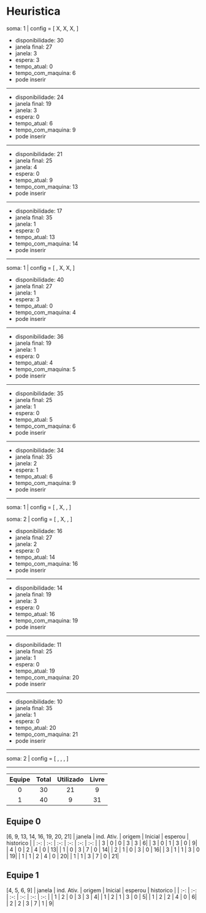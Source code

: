# Heuristica

soma: 1 | config = [ X, X, X, ]

- disponibilidade: 30
- janela final: 27
- janela: 3
- espera: 3
- tempo_atual: 0
- tempo_com_maquina: 6
- pode inserir
------
- disponibilidade: 24
- janela final: 19
- janela: 3
- espera: 0
- tempo_atual: 6
- tempo_com_maquina: 9
- pode inserir
------
- disponibilidade: 21
- janela final: 25
- janela: 4
- espera: 0
- tempo_atual: 9
- tempo_com_maquina: 13
- pode inserir
------
- disponibilidade: 17
- janela final: 35
- janela: 1
- espera: 0
- tempo_atual: 13
- tempo_com_maquina: 14
- pode inserir
------
soma: 1 | config = [  , X, X, ]

- disponibilidade: 40
- janela final: 27
- janela: 1
- espera: 3
- tempo_atual: 0
- tempo_com_maquina: 4
- pode inserir
------
- disponibilidade: 36
- janela final: 19
- janela: 1
- espera: 0
- tempo_atual: 4
- tempo_com_maquina: 5
- pode inserir
------
- disponibilidade: 35
- janela final: 25
- janela: 1
- espera: 0
- tempo_atual: 5
- tempo_com_maquina: 6
- pode inserir
------
- disponibilidade: 34
- janela final: 35
- janela: 2
- espera: 1
- tempo_atual: 6
- tempo_com_maquina: 9
- pode inserir
------
soma: 1 | config = [  , X,  , ]

soma: 2 | config = [  , X,  , ]

- disponibilidade: 16
- janela final: 27
- janela: 2
- espera: 0
- tempo_atual: 14
- tempo_com_maquina: 16
- pode inserir
------
- disponibilidade: 14
- janela final: 19
- janela: 3
- espera: 0
- tempo_atual: 16
- tempo_com_maquina: 19
- pode inserir
------
- disponibilidade: 11
- janela final: 25
- janela: 1
- espera: 0
- tempo_atual: 19
- tempo_com_maquina: 20
- pode inserir
------
- disponibilidade: 10
- janela final: 35
- janela: 1
- espera: 0
- tempo_atual: 20
- tempo_com_maquina: 21
- pode inserir
------
soma: 2 | config = [  ,  ,  , ]



--------

Equipe | Total | Utilizado | Livre |
| :-: | :-: | :-: | :-: |
| 0 | 30 | 21 | 9
| 1 | 40 | 9 | 31

## Equipe 0
[6, 9, 13, 14, 16, 19, 20, 21]
| janela | ind. Ativ. | origem | Inicial | esperou | historico |
| :-: | :-: | :-: | :-: | :-: | :-: |
| 3 | 0 | 0 | 3 | 3 | 6|
| 3 | 0 | 1 | 3 | 0 | 9|
| 4 | 0 | 2 | 4 | 0 | 13|
| 1 | 0 | 3 | 7 | 0 | 14|
| 2 | 1 | 0 | 3 | 0 | 16|
| 3 | 1 | 1 | 3 | 0 | 19|
| 1 | 1 | 2 | 4 | 0 | 20|
| 1 | 1 | 3 | 7 | 0 | 21|


## Equipe 1
[4, 5, 6, 9]
| janela | ind. Ativ. | origem | Inicial | esperou | historico |
| :-: | :-: | :-: | :-: | :-: | :-: |
| 1 | 2 | 0 | 3 | 3 | 4|
| 1 | 2 | 1 | 3 | 0 | 5|
| 1 | 2 | 2 | 4 | 0 | 6|
| 2 | 2 | 3 | 7 | 1 | 9|


